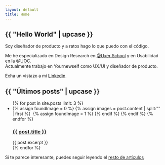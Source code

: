 ```yaml
---
layout: default
title: Home
---
```


<section id="home">
    <div class="row align-items-center">
        <div class="col-12">
            <h1>{{ "Hello World" | upcase }}</h1>
            <p>Soy diseñador de producto y a ratos hago lo que puedo con el código.</p>
            <p>Me he especializado en Design Research en <a href="https://www.uxerschool.com" target="_blank">@Uxer School</a> y en Usabilidad en la <a href="https://www.uoc.edu" target="_blank">@UOC</a>.<br>
            Actualmente trabajo en Yournewself como UX/UI y diseñador de producto.</p>
            <p>Echa un vistazo a mi <a href="https://www.linkedin.com/in/xavipuighernandez/" target="_blank">Linkedin</a>.</p>
        </div>
    </div>
</section>

<section id="blog">
    <h2>{{ "Últimos posts" | upcase }}</h2>  
    <ul class="home_posts">
        {% for post in site.posts limit: 3 %}
            <li class="post">
                {% assign foundImage = 0 %}
                {% assign images = post.content | split:"<img " %}
                {% for image in images %}
                    {% if image contains 'src' %}
                        {% if foundImage == 0 %}
                        {% assign html = image | split:"/>" | first %}
                        <img {{ html }} class="img_post"/>
                        {% assign foundImage = 1 %}
                    {% endif %}
                    {% endif %}
                {% endfor %}
                <h3><a href="{{ post.url }}">{{ post.title }}</a></h3>      
                {{ post.excerpt }}
            </li>
        {% endfor %}
    </ul>
    <span>Si te parece interesante, puedes seguir leyendo el <a href="blog">resto de artículos</a></span>
</section>